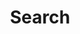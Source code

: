 ---
title: Search
slug: search
draft: false
layout: search
outputs:
  - html
  - json
menu:
  main:
    weight: 4
    params: 
      icon: search
---